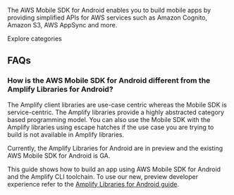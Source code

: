 The AWS Mobile SDK for Android enables you to build mobile apps by providing
simplified APIs for AWS services such as Amazon Cognito, Amazon S3, AWS AppSync
and more.

<docs-internal-link-button href="~/sdk/api/graphql.md">
  <span slot="text">Explore categories</span>
</docs-internal-link-button>

## FAQs

### How is the AWS Mobile SDK for Android different from the Amplify Libraries for Android?

The Amplify client libraries are use-case centric whereas the Mobile SDK is
service-centric. The Amplify libraries provide a highly abstracted category
based programming model. You can also use the Mobile SDK with the Amplify
libraries using escape hatches if the use case you are trying to build is not
available in Amplify libraries.

Currently, the Amplify Libraries for Android are in preview and the existing AWS
Mobile SDK for Android is GA.

This guide shows how to build an app using AWS Mobile SDK for Android and the
Amplify CLI toolchain. To use our new, preview developer experience refer to
the [Amplify Libraries for Android guide](~/lib/lib.md).

